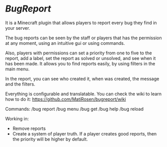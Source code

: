 # **_BugReport_**

It is a Minecraft plugin that allows players to report every bug they find in your server.

The bug reports can be seen by the staff or players that has the permission at any moment, 
using an intuitive gui or using commands.

Also, players with permissions can set a priority from one to five to the report, add a label, 
set the report as solved or unsolved, and see when it has been made. It allows you to find reports 
easily, by using filters in the main menu.

In the report, you can see who created it, when was created, the message and the filters.  

Everything is configurable and translatable. You can check the wiki to learn how to do it: 
https://github.com/MatiRosen/bugreport/wiki

Commands:
/bug report
/bug menu
/bug get
/bug help
/bug reload

Working in:
- Remove reports
- Create a system of player truth. If a player creates good reports, then the priority will be 
higher by default.